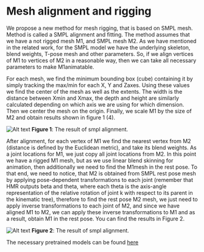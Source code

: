 # Mesh alignment and rigging

We propose a new method for mesh rigging, that is based on SMPL mesh. Method is called a SMPL alignment and fitting. The method assumes that we have a not rigged mesh M1, and SMPL mesh M2. As we have mentioned in the related work, for the SMPL model we have the underlying skeleton, blend weights, T-pose mesh and other parameters. So, if we align vertices of M1 to vertices of M2 in a reasonable way, then we can take all necessary parameters to make M1animatable.

For each mesh, we find the minimum bounding box (cube) containing it by simply tracking the max/min for each X, Y and Zaxes. Using these values we find the center of the mesh as well as the extents. The width is the distance between Xmin and Xmax, the depth and height are similarly calculated depending on which axis we are using for which dimension. Then we center the mesh on the origin. Finally, we scale M1 by the size of M2 and obtain results shown in figure 1 (4).

![Alt text](https://github.com/lev1khachatryan/Tex-An_Mesh/blob/master/assets/3.jpg)
**Figure 1**: The result of smpl alignment.

After alignment, for each vertex of M1 we find the nearest vertex from M2 (distance is defined by the Euclidean metric), and take its blend weights. As a joint locations for M1, we just copy all joint locations from M2. In this point we have a rigged M1 mesh, but as we use linear blend skinning for animation, then additionally we need to find the M1mesh in the rest pose. To that end, we need to notice, that M2 is obtained from SMPL rest pose mesh by applying pose-dependent transformations to each joint (remember that HMR outputs beta and theta, where each theta is the axis-angle representation of the relative rotation of joint k with respect to its parent in the kinematic tree), therefore to find the rest pose M2 mesh, we just need to apply inverse transformations to each joint of M2, and since we have aligned M1 to M2, we can apply these inverse transformations to M1 and as a result, obtain M1 in the rest pose. You can find the results in Figure 2.

![Alt text](https://github.com/lev1khachatryan/Tex-An_Mesh/blob/master/assets/4.jpg)
**Figure 2**: The result of smpl alignment.


The necessary pretrained models can be found [here](https://drive.google.com/open?id=10R_hXb7YyJgWpRkYA8FBsHCEsLLjq2yb)
